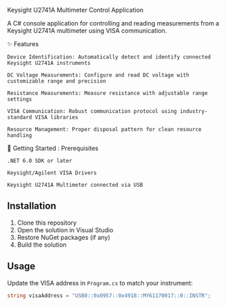Keysight U2741A Multimeter Control Application

A C# console application for controlling and reading measurements from a Keysight U2741A multimeter using VISA communication.


✨ Features

    Device Identification: Automatically detect and identify connected Keysight U2741A instruments

    DC Voltage Measurements: Configure and read DC voltage with customizable range and precision

    Resistance Measurements: Measure resistance with adjustable range settings

    VISA Communication: Robust communication protocol using industry-standard VISA libraries

    Resource Management: Proper disposal pattern for clean resource handling

🚀 Getting Started : Prerequisites

    .NET 6.0 SDK or later

    Keysight/Agilent VISA Drivers

    Keysight U2741A Multimeter connected via USB
## Installation

1. Clone this repository
2. Open the solution in Visual Studio
3. Restore NuGet packages (if any)
4. Build the solution

## Usage

Update the VISA address in `Program.cs` to match your instrument:

```csharp
string visaAddress = "USB0::0x0957::0x4918::MY61170017::0::INSTR";
